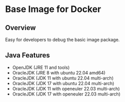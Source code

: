 # Base Image for Docker

## Overview
Easy for developers to debug the basic image package.

## Java Features
- OpenJDK (JRE 11 and tools)
- OracleJDK (JRE 8 with ubuntu 22.04 amd64)
- OracleJDK (JDK 11 with ubuntu 22.04 multi-arch)
- OracleJDK (JDK 17 with ubuntu 22.04 multi-arch)
- OracleJDK (JDK 11 with openeuler 22.03 multi-arch)
- OracleJDK (JDK 17 with openeuler 22.03 multi-arch)